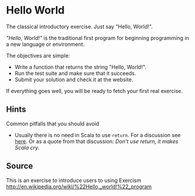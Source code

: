 # Hello World

The classical introductory exercise. Just say "Hello, World!".

_"Hello, World!"_ is the traditional first program for beginning programming in a new language or environment.

The objectives are simple:

* Write a function that returns the string "Hello, World!".
* Run the test suite and make sure that it succeeds.
* Submit your solution and check it at the website.

If everything goes well, you will be ready to fetch your first real exercise.

## Hints

Common pitfalls that you should avoid

* Usually there is no need in Scala to use `return`. For a discussion see [here](http://stackoverflow.com/questions/24856106/return-in-a-scala-function-literal). Or as a quote from that discussion: *Don't use return, it makes Scala cry.*

## Source

This is an exercise to introduce users to using Exercism http://en.wikipedia.org/wiki/%22Hello,_world!%22_program
